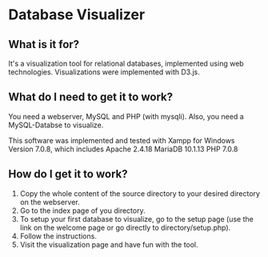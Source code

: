 # Database Visualizer

## What is it for?
It's a visualization tool for relational databases, implemented using web technologies.
Visualizations were implemented with D3.js.

## What do I need to get it to work?
You need a webserver, MySQL and PHP (with mysqli). Also, you need a MySQL-Databse to visualize.

This software was implemented and tested with Xampp for Windows Version 7.0.8, which includes
Apache 2.4.18
MariaDB 10.1.13
PHP 7.0.8

## How do I get it to work?
1. Copy the whole content of the source directory to your desired directory on the webserver.
2. Go to the index page of you directory.
3. To setup your first database to visualize, go to the setup page (use the link on the welcome page or go directly to directory/setup.php).
4. Follow the instructions.
5. Visit the visualization page and have fun with the tool.